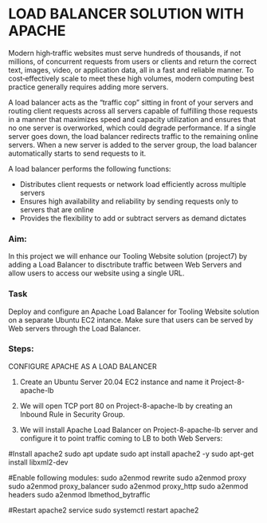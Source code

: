 # LOAD BALANCER SOLUTION WITH APACHE

Modern high‑traffic websites must serve hundreds of thousands, if not millions, of concurrent requests from users or clients and return the correct text, images, video, or application data, all in a fast and reliable manner. To cost‑effectively scale to meet these high volumes, modern computing best practice generally requires adding more servers.

A load balancer acts as the “traffic cop” sitting in front of your servers and routing client requests across all servers capable of fulfilling those requests in a manner that maximizes speed and capacity utilization and ensures that no one server is overworked, which could degrade performance. If a single server goes down, the load balancer redirects traffic to the remaining online servers. When a new server is added to the server group, the load balancer automatically starts to send requests to it.

A load balancer performs the following functions:

* Distributes client requests or network load efficiently across multiple servers
* Ensures high availability and reliability by sending requests only to servers that are online
* Provides the flexibility to add or subtract servers as demand dictates

 ### Aim:

  In this project we will enhance our Tooling Website solution (project7) by adding a Load Balancer to disctribute traffic between Web Servers and allow users to access our website using a single URL.

### Task
  
  Deploy and configure an Apache Load Balancer for Tooling Website solution on a separate Ubuntu EC2 intance. Make sure that users can be served by Web servers through the Load Balancer.

 ### Steps:
CONFIGURE APACHE AS A LOAD BALANCER

1. Create an Ubuntu Server 20.04 EC2 instance and name it Project-8-apache-lb

2. We will open TCP port 80 on Project-8-apache-lb by creating an Inbound Rule in Security Group.

3. We will install Apache Load Balancer on Project-8-apache-lb server and configure it to point traffic coming to LB to both Web Servers:

#Install apache2
sudo apt update
sudo apt install apache2 -y
sudo apt-get install libxml2-dev

#Enable following modules:
sudo a2enmod rewrite
sudo a2enmod proxy
sudo a2enmod proxy_balancer
sudo a2enmod proxy_http
sudo a2enmod headers
sudo a2enmod lbmethod_bytraffic

#Restart apache2 service
sudo systemctl restart apache2
